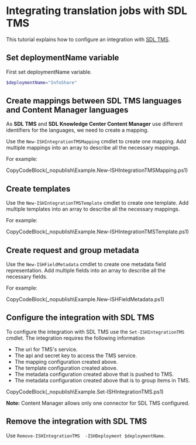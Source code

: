 ﻿# Integrating translation jobs with SDL TMS

This tutorial explains how to configure an integration with [SDL TMS](http://www.sdl.com/solution/language/translation-management/tms/).

## Set deploymentName variable
First set deploymentName variable.

```powershell
$deploymentName="InfoShare"
```
## Create mappings between SDL TMS languages and Content Manager languages

As **SDL TMS** and **SDL Knowledge Center Content Manager** use different identifiers for the languages, we need to create a mapping.

Use the `New-ISHIntegrationTMSMapping` cmdlet to create one mapping. 
Add multiple mappings into an array to describe all the necessary mappings. 

For example:

CopyCodeBlock(_nopublish\Example.New-ISHIntegrationTMSMapping.ps1)

## Create templates 

Use the `New-ISHIntegrationTMSTemplate` cmdlet to create one template. 
Add multiple templates into an array to describe all the necessary mappings. 

For example:

CopyCodeBlock(_nopublish\Example.New-ISHIntegrationTMSTemplate.ps1)

## Create request and group metadata

Use the `New-ISHFieldMetadata` cmdlet to create one metadata field representation. 
Add multiple fields into an array to describe all the necessary fields. 

For example:

CopyCodeBlock(_nopublish\Example.New-ISHFieldMetadata.ps1)

## Configure the integration with SDL TMS

To configure the integration with SDL TMS use the `Set-ISHIntegrationTMS` cmdlet. 
The integration requires the following information

- The uri for TMS's service.
- The api and secret key to access the TMS service.
- The mapping configuration created above.
- The template configuration created above.
- The metadata configuration created above that is pushed to TMS.
- The metadata configuration created above that is to group items in TMS.

CopyCodeBlock(_nopublish\Example.Set-ISHIntegrationTMS.ps1)

**Note:** Content Manager allows only one connector for SDL TMS configured. 

## Remove the integration with SDL TMS

Use `Remove-ISHIntegrationTMS  -ISHDeployment $deploymentName`.